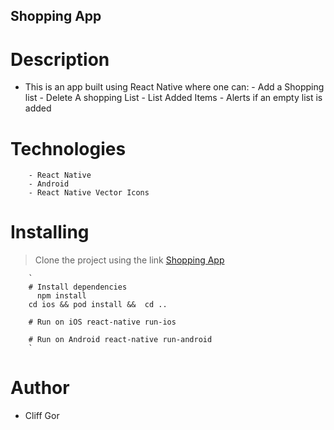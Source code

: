 ## Shopping App

# Description

- This is an app built using React Native where one can: - Add a Shopping list - Delete A shopping List - List Added Items - Alerts if an empty list is added

# Technologies

    	- React Native
    	- Android
    	- React Native Vector Icons

# Installing

> Clone the project using the link [Shopping
> App](https://github.com/cliffgor/Shopping-App.git)

    	`
    	# Install dependencies
    	  npm install
    	cd ios && pod install &&  cd ..

    	# Run on iOS react-native run-ios

    	# Run on Android react-native run-android
    	`

# Author

- Cliff Gor
